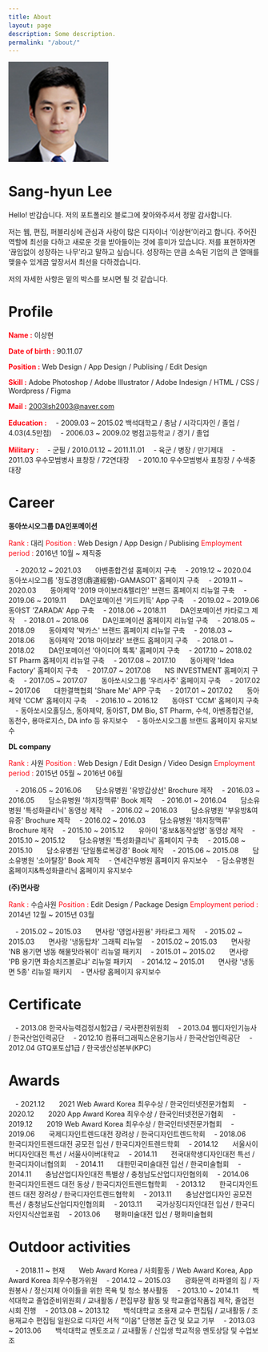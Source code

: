 ```yaml
---
title: About
layout: page
description: Some description.
permalink: "/about/"
---
```


<img class="img-rounded" src="/assets/img/uploads/profile.png" alt="Thiago Rossener" width="200">

# Sang-hyun Lee

Hello! 반갑습니다.
저의 포트폴리오 블로그에 찾아와주셔서 정말 감사합니다.

저는 웹, 편집, 퍼블리싱에 관심과 사랑이 많은 디자이너 ‘이상현’이라고 합니다.
주어진 역할에 최선을 다하고 새로운 것을 받아들이는 것에 흥미가 있습니다. 저를 표현하자면 ‘끊임없이 성장하는 나무’라고 말하고 싶습니다.
성장하는 만큼 소속된 기업의 큰 열매를 맺을수 있게끔 앞장서서 최선을 다하겠습니다.

저의 자세한 사항은 밑의 박스를 보시면 될 것 같습니다.

# Profile

<span style="color:#ff0a16">**Name :**</span> 이상현

<span style="color:#ff0a16">**Date of birth :**</span> 90.11.07 

<span style="color:#ff0a16">**Position :**</span> Web Design / App Design / Publising / Edit Design 

<span style="color:#ff0a16">**Skill :**</span> Adobe Photoshop / Adobe Illustrator / Adobe Indesign / HTML / CSS / Wordpress / Figma

<span style="color:#ff0a16">**Mail :**</span> 2003lsh2003@naver.com


<span style="color:#ff0a16">**Education :**</span> 
　- 2009.03 ~ 2015.02   백석대학교 / 충남 / 시각디자인 / 졸업 / 4.03(4.5만점)
　- 2006.03 ~ 2009.02   병점고등학교 / 경기 / 졸업


<span style="color:#ff0a16">**Military :**</span> 
　- 군필 / 2010.01.12 ~ 2011.11.01
　- 육군 / 병장 / 만기제대
　- 2011.03   우수모범병사 표창장 / 72연대장
　- 2010.10   우수모범병사 표창장 / 수색중대장



# Career

**동아쏘시오그룹 DA인포메이션**

<span style="color:#ff0a16">Rank :</span> 대리
<span style="color:#ff0a16">Position :</span> Web Design / App Design / Publising
<span style="color:#ff0a16">Employment period :</span> 2016년 10월 ~ 재직중
<p></p>
　- 2020.12 ~ 2021.03　　아벤종합건설 홈페이지 구축
　- 2019.12 ~ 2020.04　　동아쏘시오그룹 '정도경영(鼎道經營)-GAMASOT' 홈페이지 구축
　- 2019.11 ~ 2020.03　　동아제약 '2019 마이보라&멜리안' 브랜드 홈페이지 리뉴얼 구축
　- 2019.06 ~ 2019.11　　DA인포메이션 '키드키득' App 구축
　- 2019.02 ~ 2019.06　　동아ST 'ZARADA' App 구축
　- 2018.06 ~ 2018.11　　DA인포메이션 카타로그 제작
　- 2018.01 ~ 2018.06　　DA인포메이션 홈페이지 리뉴얼 구축
　- 2018.05 ~ 2018.09　　동아제약 '박카스' 브랜드 홈페이지 리뉴얼 구축
　- 2018.03 ~ 2018.06　　동아제약 '2018 마이보라' 브랜드 홈페이지 구축
　- 2018.01 ~ 2018.02　　DA인포메이션 '아이디어 톡톡' 홈페이지 구축
　- 2017.10 ~ 2018.02　　ST Pharm 홈페이지 리뉴얼 구축
　- 2017.08 ~ 2017.10　　동아제약 'Idea Factory' 홈페이지 구축
　- 2017.07 ~ 2017.08　　NS INVESTMENT 홈페이지 구축
　- 2017.05 ~ 2017.07　　동아쏘시오그룹 '우리사주' 홈페이지 구축
　- 2017.02 ~ 2017.06　　대한결핵협회 'Share Me' APP 구축
　- 2017.01 ~ 2017.02　　동아제약 'CCM' 홈페이지 구축
　- 2016.10 ~ 2016.12　　동아ST 'CCM' 홈페이지 구축
　- 동아쏘시오홀딩스, 동아제약, 동아ST, DM Bio, ST Pharm, 수석, 아벤종합건설, 동천수, 용마로지스, DA info 등 유지보수
　- 동아쏘시오그룹 브랜드 홈페이지 유지보수
<p></p>
<p></p>

**DL company**

<span style="color:#ff0a16">Rank :</span> 사원
<span style="color:#ff0a16">Position :</span> Web Design / Edit Design / Video Design 
<span style="color:#ff0a16">Employment period :</span> 2015년 05월 ~ 2016년 06월
<p></p>
　- 2016.05 ~ 2016.06　　담소유병원 '유방갑상선' Brochure 제작
　- 2016.03 ~ 2016.05　　담소유병원 '하지정맥류' Book 제작
　- 2016.01 ~ 2016.04　　담소유병원 '특성화클리닉' 동영상 제작
　- 2016.02 ~ 2016.03　　담소유병원 '부유방&여유증' Brochure 제작
　- 2016.02 ~ 2016.03　　담소유병원 '하지정맥류' Brochure 제작
　- 2015.10 ~ 2015.12　　유아이 '홍보&동작설명' 동영상 제작
　- 2015.10 ~ 2015.12　　담소유병원 '특성화클리닉' 홈페이지 구축
　- 2015.08 ~ 2015.10　　담소유병원 '단일통로복강경' Book 제작
　- 2015.06 ~ 2015.08　　담소유병원 '소아탈장' Book 제작
　- 연세건우병원 홈페이지 유지보수
　- 담소유병원 홈페이지&특성화클리닉 홈페이지 유지보수
<p></p>
<p></p>

**(주)면사랑**

<span style="color:#ff0a16">Rank :</span> 수습사원
<span style="color:#ff0a16">Position :</span> Edit Design / Package Design 
<span style="color:#ff0a16">Employment period :</span> 2014년 12월 ~ 2015년 03월
<p></p>
　- 2015.02 ~ 2015.03　　면사랑 '영업사원용' 카타로그 제작
　- 2015.02 ~ 2015.03　　면사랑 '냉동탑차' 그래픽 리뉴얼
　- 2015.02 ~ 2015.03　　면사랑 'NB 용기면 냉동 해물맛라볶이' 리뉴얼 패키지
　- 2015.01 ~ 2015.02　　면사랑 'PB 용기면 화승치즈볼로냐' 리뉴얼 패키지
　- 2014.12 ~ 2015.01　　면사랑 '냉동면 5종' 리뉴얼 패키지
　- 면사랑 홈페이지 유지보수


# Certificate

　- 2013.08   한국사능력검정시험2급 / 국사편찬위원회
　- 2013.04   웹디자인기능사 / 한국산업인력공단
　- 2012.10   컴퓨터그래픽스운용기능사 / 한국산업인력공단
　- 2012.04   GTQ포토샵1급 / 한국생산성본부(KPC)

# Awards

　- 2021.12　　2021 Web Award Korea 최우수상 / 한국인터넷전문가협회
　- 2020.12　　2020 App Award Korea 최우수상 / 한국인터넷전문가협회
　- 2019.12　　2019 Web Award Korea 최우수상 / 한국인터넷전문가협회
　- 2019.06　　국제디자인트렌드대전 장려상 / 한국디자인트렌드학회
　- 2018.06　　한국디자인트렌드대전 공모전 입선 / 한국디자인트렌드학회
　- 2014.12　　서울사이버디자인대전 특선 / 서울사이버대학교
　- 2014.11　　전국대학생디자인대전 특선 / 한국디자이너협의회
　- 2014.11　　대한민국미술대전 입선 / 한국미술협회
　- 2014.11　　충남산업디자인대전 특별상 / 충청남도산업디자인협의회
　- 2014.06　　한국디자인트렌드 대전 동상 / 한국디자인트렌드협학회
　- 2013.12　　한국디자인트렌드 대전 장려상 / 한국디자인트렌드협학회
　- 2013.11　　충남산업디자인 공모전 특선 / 충청남도산업디자인협의회
　- 2013.11　　국가상징디자인대전 입선 / 한국디자인지식산업포럼
　- 2013.06　　평화미술대전 입선 / 평화미술협회

# Outdoor activities

　- 2018.11 ~ 현재　　Web Award Korea / 사회활동 / Web Award Korea, App Award Korea 최우수평가위원
　- 2014.12 ~ 2015.03　　광화문역 라파엘의 집 / 자원봉사 / 정신지체 아이들을 위한 목욕 및 청소 봉사활동
　- 2013.10 ~ 2014.11　　백석대학교 졸업준비위원회 / 교내활동 / 편집부장 활동 및 학교졸업작품집 제작, 졸업전시회 진행
　- 2013.08 ~ 2013.12　　백석대학교 조용재 교수 편집팀 / 교내활동 / 조용재교수 편집팀 일원으로 디자인 서적 “이음” 단행본 출간 및 모교 기부
　- 2013.03 ~ 2013.06　　백석대학교 멘토조교 / 교내활동 / 신입생 학교적응 멘토상담 및 수업보조

